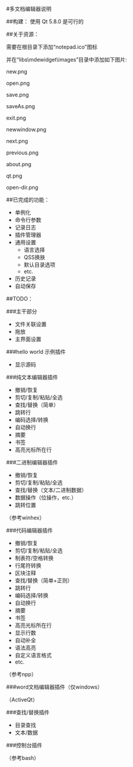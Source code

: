 #多文档编辑器说明

##构建：
使用 Qt 5.8.0 是可行的

##关于资源：

需要在根目录下添加“notepad.ico”图标

并在“libs\mdewidget\images”目录中添加如下图片:

new.png

open.png

save.png

saveAs.png

exit.png

newwindow.png

next.png

previous.png

about.png

qt.png

open-dir.png


##已完成的功能：
* 单例化
* 命令行参数
* 记录日志
* 插件管理器
* 通用设置
  * 语言选择
  * QSS换肤
  * 默认目录选项
  * etc.
* 历史记录
* 自动保存

##TODO：

###主干部分

* 文件关联设置
* 拖放
* 主界面设置

###hello world 示例插件
* 显示源码

###纯文本编辑器插件
* 撤销/恢复
* 剪切/复制/粘贴/全选
* 查找/替换（简单）
* 跳转行
* 编码选择/转换
* 自动换行
* 摘要
* 书签
* 高亮光标所在行

###二进制编辑器插件
* 撤销/恢复
* 剪切/复制/粘贴/全选
* 查找/替换（文本/二进制数据）
* 数据操作（位操作，etc.）
* 跳转位置

（参考winhex）

###代码编辑器插件
* 撤销/恢复
* 剪切/复制/粘贴/全选
* 制表符/空格转换
* 行尾符转换
* 区块注释
* 查找/替换（简单+正则）
* 跳转行
* 编码选择/转换
* 自动换行
* 摘要
* 书签
* 高亮光标所在行
* 显示行数
* 自动补全
* 语法高亮
* 自定义语言格式
* etc.

（参考npp）

###word文档编辑器插件（仅windows）

（ActiveQt）

###查找/替换插件
* 目录查找
* 文本/数据

###控制台插件

（参考bash）
